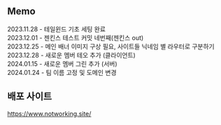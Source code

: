 ## Memo

2023.11.28 - 테일윈드 기초 세팅 완료   
2023.12.01 - 젠킨스 테스트 커밋 네번째(젠킨스 out)   
2023.12.25 - 메인 배너 이미지 구상 필요, 사이트들 닉네임 별 라우터로 구분하기   
2023.12.28 - 새로운 멤버 테오 추가 (클라이언트)   
2024.01.15 - 새로운 멤버 그린 추가 (서버)   
2024.01.24 - 팀 이름 고정 및 도메인 변경   

## 배포 사이트
https://www.notworking.site/

